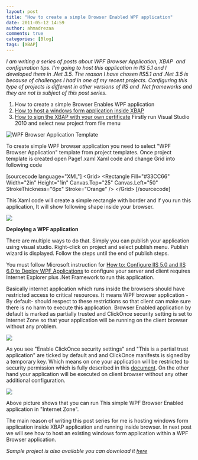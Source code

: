 ```yaml
---
layout: post
title: "How to create a simple Browser Enabled WPF application"
date: 2011-05-12 14:59
author: ahmadrezaa
comments: true
categories: [Blog]
tags: [XBAP]
---
```

*I am writing a series of posts about WPF Browser Application, XBAP  and configuration tips. I'm going to host this application in IIS 5.1 and I developed them in .Net 3.5. The reason I have chosen IIS5.1 and .Net 3.5 is because of challenges I had in one of my recent projects. Configuring this type of projects is different in other versions of IIS and .Net frameworks and they are not is subject of this post series.*


1.  How to create a simple Browser Enables WPF application
2.  [How to host a windows form application inside XBAP](https://ahmadreza.com/2011/05/17/how-to-host-a-windows-form-application-inside-xbap/)
3.  [How to sign the XBAP with your own certificate](https://ahmadreza.com/2011/05/20/how-to-sign-the-xbap-with-your-own-certificate/)
Firstly run Visual Studio 2010 and select new project from file menu

![](https://gkasoq.bay.livefilestore.com/y1pTyvopu7LF2C48XH1rU6cCIppkTTSRI2zbiG4IymcFYNyDvDYOAuiDPGP_BbwZCwfe_Msl-NT15LmvikS4opJ6IjFau3VEDJa/01ProjectType.png?psid=1 "WPF Browser Application Template")

To create simple WPF browser application you need to select "WPF Browser Application" template from project templates. Once project template is created open Page1.xaml Xaml code and change Grid into following code

[sourcecode language="XML"]
    &lt;Grid&gt;
        &lt;Rectangle
            Fill=&quot;#33CC66&quot;
            Width=&quot;2in&quot;       Height=&quot;1in&quot;
            Canvas.Top=&quot;25&quot;          Canvas.Left=&quot;50&quot;
            StrokeThickness=&quot;6px&quot; Stroke=&quot;Orange&quot; /&gt;
    &lt;/Grid&gt;
[/sourcecode]

This Xaml code will create a simple rectangle with border and if you run this application, It will show following shape inside your browser.

![](https://gkasoq.bay.livefilestore.com/y1pno2mRmcxK60x2XCCUpEH8AdIRl57EHzXxvUEScNJyTbdTGqN0TRpA25pd4ooBhFy-cQ9A7mOlpMz081IkhZQlhg9rhsmFeO8/02BrowserRectangle.png?psid=1)

**Deploying a WPF application**

There are multiple ways to do that. Simply you can publish your application using visual studio. Right-click on project and select publish menu. Publish wizard is displayed. Follow the steps until the end of publish steps.

You must follow Microsoft instruction for [How to: Configure IIS 5.0 and IIS 6.0 to Deploy WPF Applications](https://msdn.microsoft.com/en-us/library/ms752346.aspx) to configure your server and client requires Internet Explorer plus .Net Framework to run this application.

Basically internet application which runs inside the browsers should have restricted access to critical resources. It means WPF browser application -By default- should respect to these restrictions so that client can make sure there is no harm to execute this application. Browser Enabled application by default is marked as partially trusted and ClickOnce security setting is set to Internet Zone so that your application will be running on the client browser without any problem.

![](https://gkasoq.bay.livefilestore.com/y1p2yMA3hrhMwt0iBWIUIIxE0kfNCGovL0YPJE27avS6fATUyXgPmATXdE8EH0G4w5m-wsW9E84rBfviY_Vt0AFxzHer8bMiQrn/03ProjectSecurity.png?psid=1)

As you see "Enable ClickOnce security settings" and "This is a partial trust application" are ticked by default and and ClickOnce manifests is signed by a temporary key. Which means on one your application will be restricted to security permission which is fully described in this [document](https://msdn.microsoft.com/en-us/library/aa970910.aspx). On the other hand your application will be executed on client browser without any other additional configuration.

![](https://gkasoq.bay.livefilestore.com/y1pKjv-M2LBhfxzwWwSd_L29SOoyeqW5BcSkFwkyOQmjzksBojy0rFiaCALaIDovh5S7ieC6j-sV7cqiPiULDVI3idjIL9e3EwZ/04InternetZone.png?psid=1)

Above picture shows that you can run This simple WPF Browser Enabled application in "Internet Zone".

The main reason of writing this post series for me is hosting windows form application inside XBAP application and running inside browser. In next post we will see how to host an existing windows form application within a WPF Browser application.

*Sample project is also available you can download it [here](https://gkasoq.bay.livefilestore.com/y1pMj5rWwxWH0xh978PfXKv51b9cKKKJ2zKKHaycMMZbHVm6kHqLQbIOej8nUumLrJYZlMQbeCSbDSxCQier38MWVQvihSHve5O/SimpleBrowserApplication.zip?download&amp;psid=1)*
